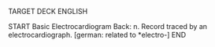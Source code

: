 TARGET DECK
ENGLISH

START
Basic
Electrocardiogram
Back: n. Record traced by an electrocardiograph. [german: related to *electro-]
END
